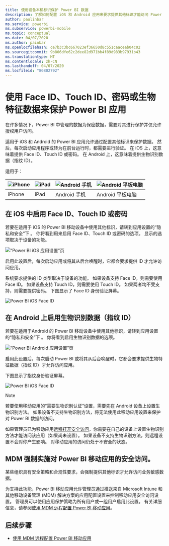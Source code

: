 ```yaml
---
title: 使用设备本机标识保护 Power BI 数据
description: 了解如何配置 iOS 和 Android 应用来要求提供其他标识才能访问 Power BI 数据
author: paulinbar
ms.service: powerbi
ms.subservice: powerbi-mobile
ms.topic: conceptual
ms.date: 04/07/2020
ms.author: painbar
ms.openlocfilehash: ce7b3c3bc667023ef36650d8c551caaceab04c02
ms.sourcegitcommit: 9b806dfe62c2dee82d971bb4f89d983b97931b43
ms.translationtype: HT
ms.contentlocale: zh-CN
ms.lasthandoff: 04/07/2020
ms.locfileid: "80802792"
---
```

# <a name="protect-power-bi-app-with-face-id-touch-id-passcode-or-biometric-data"></a>使用 Face ID、Touch ID、密码或生物特征数据来保护 Power BI 应用 

在许多情况下，Power BI 中管理的数据为保密数据，需要对其进行保护并仅允许授权用户访问。 

适用于 iOS 和 Android 的 Power BI 应用允许通过配置其他标识来保护数据。 然后，每次启动应用程序或转为在前台运行时，都需要进行验证。 在 iOS 上，这意味着提供 Face ID、Touch ID 或密码。 在 Android 上，这意味着提供生物识别数据（指纹 ID）。

适用于：

| ![iPhone](./media/mobile-native-secure-access/ios-logo-40-px.png) | ![iPad](./media/mobile-native-secure-access/ios-logo-40-px.png) | ![Android 手机](././media/mobile-native-secure-access/android-logo-40-px.png) | ![Android 平板电脑](././media/mobile-native-secure-access/android-logo-40-px.png) |
|:--- |:--- |:--- |:--- |
|iPhone |iPad |Android 手机 |Android 平板电脑 |

## <a name="turn-on-face-id-touch-id-or-passcode-on-ios"></a>在 iOS 中启用 Face ID、Touch ID 或密码

若要在适用于 iOS 的 Power BI 移动设备中使用其他标识，请转到应用设置的“隐私和安全”下  。 你将看到用来启用 Face ID、Touch ID 或密码的选项。 显示的选项取决于设备的功能。

![“Power BI iOS 应用设置”页](./media/mobile-native-secure-access/mobile-ios-native-secured-setting.png)

启用此设置后，每次启动应用或将其从后台唤醒时，它都会要求提供 ID 才允许访问应用。

系统要求提供的 ID 类型取决于设备的功能。 如果设备支持 Face ID，则需要使用 Face ID。 如果设备支持 Touch ID，则需要使用 Touch ID。 如果两者均不受支持，则需要提供密码。 下图显示了 Face ID 身份验证屏幕。

![Power BI iOS Face ID](./media/mobile-native-secure-access/mobile-ios-native-secured-faceid.png)

## <a name="turn-on-biometric-data-fingerprint-id-on-android"></a>在 Android 上启用生物识别数据（指纹 ID）

若要在适用于Android 的 Power BI 移动设备中使用其他标识，请转到应用设置的“隐私和安全”下  。 你将看到启用生物识别数据的选项。

![“Power BI Android 应用设置”页](./media/mobile-native-secure-access/mobile-android-native-secured-setting.png)

启用此设置后，每次启动 Power BI 或将其从后台唤醒时，它都会要求提供生物特征数据（指纹 ID）才允许访问应用。

下图显示了指纹身份验证屏幕。

![Power BI iOS Face ID](./media/mobile-native-secure-access/mobile-android-native-secured-fingerprint-id.png)

>[!NOTE]
>若要使用移动应用的“需要生物识别认证”设置，需要先在 Android 设备上设置生物识别方法。 如果设备不支持生物识别方法，将无法使用此移动应用设置来保护对 Power BI 数据的访问。
>
>如果管理员已为移动应用[远程打开安全访问](#mdm-enforcement-of-secure-access-to-your-power-bi-mobile-app)，你需要在自己的设备上设置生物识别方法才能访问该应用（如果尚未设置）。 如果设备不支持生物识别方法，则远程设置不会对你产生影响。 对移动应用的访问仍处于不安全的状态。

## <a name="mdm-enforcement-of-secure-access-to-your-power-bi-mobile-app"></a>MDM 强制实施对 Power BI 移动应用的安全访问。

某些组织具有安全策略和合规性要求，会强制提供其他标识才允许访问业务敏感数据。

为支持此功能，Power BI 移动应用允许管理员通过推送来自 Microsoft Intune 和其他移动设备管理 (MDM) 解决方案的应用配置设置来控制移动应用安全访问设置。 管理员可以使用应用保护策略为所有用户或一组用户启用此设置。 有关详细信息，请参阅[使用 MDM 远程配置 Power BI 移动应用](mobile-app-configuration.md#data-protection-settings-ios-and-android)。

## <a name="next-steps"></a>后续步骤
* [使用 MDM 远程配置 Power BI 移动应用](mobile-app-configuration.md)

